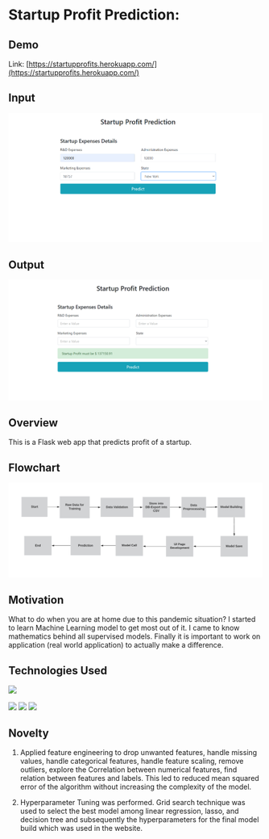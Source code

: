 # Startup Profit Prediction: 

## Demo
Link: [https://startupprofits.herokuapp.com/](https://startupprofits.herokuapp.com/)

## Input
[![](https://github.com/anmoldeep7/startupprofit/blob/main/Input.png)](https://startupprofits.herokuapp.com/)

## Output
[![](https://github.com/anmoldeep7/startupprofit/blob/main/Output.png)](https://startupprofits.herokuapp.com/)

## Overview
This is a Flask web app that predicts profit of a startup.

## Flowchart 
<p align="center">
  <img src="https://github.com/anmoldeep7/startupprofit/blob/main/Flowchart.png"/>
</p>

## Motivation
What to do when you are at home due to this pandemic situation? I started to learn Machine Learning model to get most out of it. I came to know mathematics behind all supervised models. Finally it is important to work on application (real world application) to actually make a difference.

## Technologies Used

![](https://forthebadge.com/images/badges/made-with-python.svg)

[<img target="_blank" src="https://flask.palletsprojects.com/en/1.1.x/_images/flask-logo.png" width=170>](https://flask.palletsprojects.com/en/1.1.x/) [<img target="_blank" src="https://number1.co.za/wp-content/uploads/2017/10/gunicorn_logo-300x85.png" width=280>](https://gunicorn.org) [<img target="_blank" src="https://scikit-learn.org/stable/_static/scikit-learn-logo-small.png" width=200>](https://scikit-learn.org/stable/) 


## Novelty
1) Applied feature engineering to drop unwanted features, handle missing values, handle categorical features, handle feature scaling, remove outliers, explore the Correlation between numerical features, find relation between features and labels. This led to reduced mean squared error of the algorithm without increasing the complexity of the model.

2) Hyperparameter Tuning was performed. Grid search technique was used to select the best model among linear regression, lasso, and decision tree and subsequently the hyperparameters for the final model build which was used in the website.
